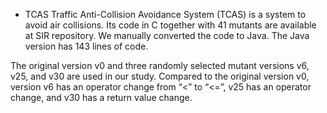 - TCAS
Traffic Anti-Collision Avoidance System (TCAS) is a system to avoid air collisions. Its code in C together with 41 mutants are available at SIR repository. We manually converted the code to Java. The Java version has 143 lines of code.

The original version v0 and three randomly selected mutant versions v6, v25, and v30 are used in our study. Compared to the original version v0, version v6 has an operator change from “<” to “<=”, v25 has an operator change, and v30 has a return value change.